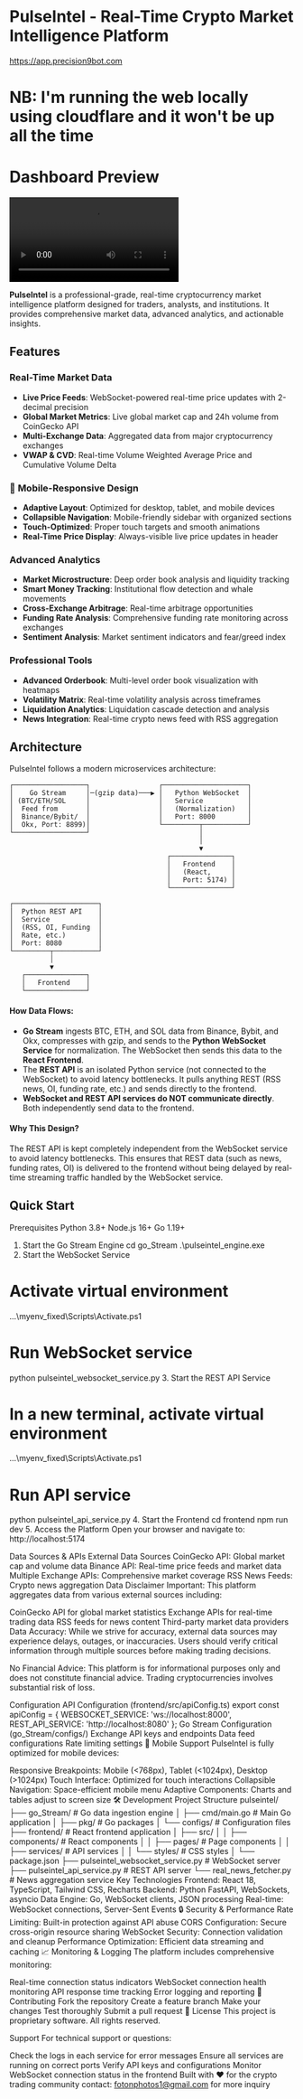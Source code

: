 # PulseIntel - Real-Time Crypto Market Intelligence Platform
https://app.precision9bot.com

# NB: I'm running the web locally using cloudflare and it won't be up all the time 
# Dashboard Preview

![Dashboard video](frontend/src/assets/Pulseintel_Preview.mp4)



**PulseIntel** is a professional-grade, real-time cryptocurrency market intelligence platform designed for traders, analysts, and institutions. It provides comprehensive market data, advanced analytics, and actionable insights.

## Features

###  **Real-Time Market Data**
- **Live Price Feeds**: WebSocket-powered real-time price updates with 2-decimal precision
- **Global Market Metrics**: Live global market cap and 24h volume from CoinGecko API
- **Multi-Exchange Data**: Aggregated data from major cryptocurrency exchanges
- **VWAP & CVD**: Real-time Volume Weighted Average Price and Cumulative Volume Delta

### 📱 **Mobile-Responsive Design**
- **Adaptive Layout**: Optimized for desktop, tablet, and mobile devices
- **Collapsible Navigation**: Mobile-friendly sidebar with organized sections
- **Touch-Optimized**: Proper touch targets and smooth animations
- **Real-Time Price Display**: Always-visible live price updates in header

### **Advanced Analytics**
- **Market Microstructure**: Deep order book analysis and liquidity tracking
- **Smart Money Tracking**: Institutional flow detection and whale movements
- **Cross-Exchange Arbitrage**: Real-time arbitrage opportunities
- **Funding Rate Analysis**: Comprehensive funding rate monitoring across exchanges
- **Sentiment Analysis**: Market sentiment indicators and fear/greed index

###  **Professional Tools**
- **Advanced Orderbook**: Multi-level order book visualization with heatmaps
- **Volatility Matrix**: Real-time volatility analysis across timeframes
- **Liquidation Analytics**: Liquidation cascade detection and analysis
- **News Integration**: Real-time crypto news feed with RSS aggregation

##  Architecture

PulseIntel follows a modern microservices architecture:

```
┌──────────────────┐                 ┌─────────────────────┐
│    Go Stream     │─(gzip data)───▶ │   Python WebSocket  │
│ (BTC/ETH/SOL     │                 │   Service           │
│  Feed from       │                 │   (Normalization)   │
│  Binance/Bybit/  │                 │   Port: 8000        │
│  Okx, Port: 8899)│                 └─────────┬───────────┘
└──────────────────┘                           │
                                               │
                                               ▼
                                       ┌───────────────┐
                                       │   Frontend    │
                                       │   (React,     │
                                       │   Port: 5174) │
                                       └───────────────┘

┌─────────────────────┐
│  Python REST API    │
│  Service            │
│  (RSS, OI, Funding  │
│  Rate, etc.)        │
│  Port: 8080         │
└─────────┬───────────┘
          │
          ▼
   ┌───────────────┐
   │   Frontend    │
   └───────────────┘
```

#### **How Data Flows:**
- **Go Stream** ingests BTC, ETH, and SOL data from Binance, Bybit, and Okx, compresses with gzip, and sends to the **Python WebSocket Service** for normalization. The WebSocket then sends this data to the **React Frontend**.
- The **REST API** is an isolated Python service (not connected to the WebSocket) to avoid latency bottlenecks. It pulls anything REST (RSS news, OI, funding rate, etc.) and sends directly to the frontend.
- **WebSocket and REST API services do NOT communicate directly**. Both independently send data to the frontend.

#### **Why This Design?**
The REST API is kept completely independent from the WebSocket service to avoid latency bottlenecks. This ensures that REST data (such as news, funding rates, OI) is delivered to the frontend without being delayed by real-time streaming traffic handled by the WebSocket service.

## Quick Start
Prerequisites
Python 3.8+
Node.js 16+
Go 1.19+
1. Start the Go Stream Engine
cd go_Stream
.\pulseintel_engine.exe
2. Start the WebSocket Service
# Activate virtual environment
.\..\myenv_fixed\Scripts\Activate.ps1

# Run WebSocket service
python pulseintel_websocket_service.py
3. Start the REST API Service
# In a new terminal, activate virtual environment
.\..\myenv_fixed\Scripts\Activate.ps1

# Run API service
python pulseintel_api_service.py
4. Start the Frontend
cd frontend
npm run dev
5. Access the Platform
Open your browser and navigate to: http://localhost:5174

Data Sources & APIs
External Data Sources
CoinGecko API: Global market cap and volume data
Binance API: Real-time price feeds and market data
Multiple Exchange APIs: Comprehensive market coverage
RSS News Feeds: Crypto news aggregation
Data Disclaimer
Important: This platform aggregates data from various external sources including:

CoinGecko API for global market statistics
Exchange APIs for real-time trading data
RSS feeds for news content
Third-party market data providers
Data Accuracy: While we strive for accuracy, external data sources may experience delays, outages, or inaccuracies. Users should verify critical information through multiple sources before making trading decisions.

No Financial Advice: This platform is for informational purposes only and does not constitute financial advice. Trading cryptocurrencies involves substantial risk of loss.

Configuration
API Configuration (frontend/src/apiConfig.ts)
export const apiConfig = {
  WEBSOCKET_SERVICE: 'ws://localhost:8000',
  REST_API_SERVICE: 'http://localhost:8080'
};
Go Stream Configuration (go_Stream/configs/)
Exchange API keys and endpoints
Data feed configurations
Rate limiting settings
📱 Mobile Support
PulseIntel is fully optimized for mobile devices:

Responsive Breakpoints: Mobile (<768px), Tablet (<1024px), Desktop (>1024px)
Touch Interface: Optimized for touch interactions
Collapsible Navigation: Space-efficient mobile menu
Adaptive Components: Charts and tables adjust to screen size
🛠️ Development
Project Structure
pulseintel/
├── go_Stream/              # Go data ingestion engine
│   ├── cmd/main.go        # Main Go application
│   ├── pkg/               # Go packages
│   └── configs/           # Configuration files
├── frontend/              # React frontend application
│   ├── src/
│   │   ├── components/    # React components
│   │   ├── pages/         # Page components
│   │   ├── services/      # API services
│   │   └── styles/        # CSS styles
│   └── package.json
├── pulseintel_websocket_service.py  # WebSocket server
├── pulseintel_api_service.py        # REST API server
└── real_news_fetcher.py             # News aggregation service
Key Technologies
Frontend: React 18, TypeScript, Tailwind CSS, Recharts
Backend: Python FastAPI, WebSockets, asyncio
Data Engine: Go, WebSocket clients, JSON processing
Real-time: WebSocket connections, Server-Sent Events
🔒 Security & Performance
Rate Limiting: Built-in protection against API abuse
CORS Configuration: Secure cross-origin resource sharing
WebSocket Security: Connection validation and cleanup
Performance Optimization: Efficient data streaming and caching
📈 Monitoring & Logging
The platform includes comprehensive monitoring:

Real-time connection status indicators
WebSocket connection health monitoring
API response time tracking
Error logging and reporting
🤝 Contributing
Fork the repository
Create a feature branch
Make your changes
Test thoroughly
Submit a pull request
📄 License
This project is proprietary software. All rights reserved.

Support
For technical support or questions:

Check the logs in each service for error messages
Ensure all services are running on correct ports
Verify API keys and configurations
Monitor WebSocket connection status in the frontend
Built with ❤️ for the crypto trading community
contact: fotonphotos1@gmail.com for more inquiry 